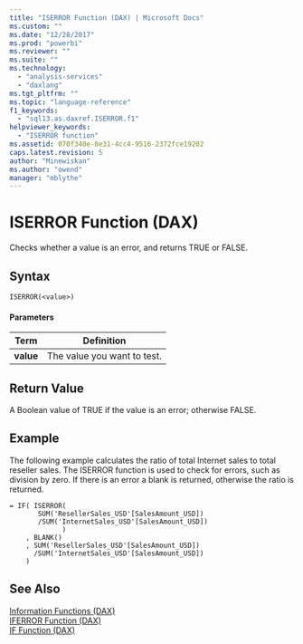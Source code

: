 ```yaml
---
title: "ISERROR Function (DAX) | Microsoft Docs"
ms.custom: ""
ms.date: "12/28/2017"
ms.prod: "powerbi"
ms.reviewer: ""
ms.suite: ""
ms.technology: 
  - "analysis-services"
  - "daxlang"
ms.tgt_pltfrm: ""
ms.topic: "language-reference"
f1_keywords: 
  - "sql13.as.daxref.ISERROR.f1"
helpviewer_keywords: 
  - "ISERROR function"
ms.assetid: 070f340e-8e31-4cc4-9516-2372fce19202
caps.latest.revision: 5
author: "Minewiskan"
ms.author: "owend"
manager: "mblythe"
---
```

# ISERROR Function (DAX)
Checks whether a value is an error, and returns TRUE or FALSE.  
  
## Syntax  
  
```  
ISERROR(<value>)  
```  
  
#### Parameters  
  
|Term|Definition|  
|--------|--------------|  
|**value**|The value you want to test.|  
  
## Return Value  
A Boolean value of TRUE if the value is an error; otherwise FALSE.  
  
## Example  
The following example calculates the ratio of total Internet sales to total reseller sales. The ISERROR function is used to check for errors, such as division by zero. If there is an error a blank is returned, otherwise the ratio is returned.  
  
```  
= IF( ISERROR(  
       SUM('ResellerSales_USD'[SalesAmount_USD])  
       /SUM('InternetSales_USD'[SalesAmount_USD])  
             )  
    , BLANK()  
    , SUM('ResellerSales_USD'[SalesAmount_USD])  
      /SUM('InternetSales_USD'[SalesAmount_USD])  
    )  
```  
  
## See Also  
[Information Functions &#40;DAX&#41;](../DAX/information-functions-dax.md)  
[IFERROR Function &#40;DAX&#41;](../DAX/iferror-function-dax.md)  
[IF Function &#40;DAX&#41;](../DAX/if-function-dax.md)  
  
